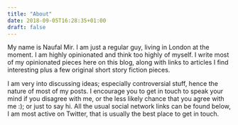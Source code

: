 ```yaml
---
title: "About"
date: 2018-09-05T16:28:35+01:00
draft: false
---
```


My name is Naufal Mir. I am just a regular guy, living in London at the moment. I am highly opinionated and think too highly of myself. I write most of my opinionated pieces here on this blog, along with links to articles I find interesting plus a few original short story fiction pieces.

I am very into discussing ideas; especially controversial stuff, hence the nature of most of my posts. I encourage you to get in touch to speak your mind if you disagree with me, or the less likely chance that you agree with me :); or just to say hi. All the usual social network links can be found below, I am most active on Twitter, that is usually the best place to get in touch.

